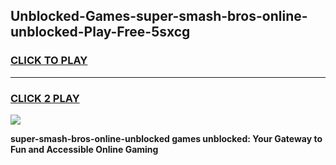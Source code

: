 
## Unblocked-Games-super-smash-bros-online-unblocked-Play-Free-5sxcg
<h3>
<a href="https://premium76.site?title=super-smash-bros-online-unblocked&ref=21A">CLICK TO PLAY</a></h3>
<hr>

<h3>
<a href="https://premium76.site?title=super-smash-bros-online-unblocked&ref=21A">CLICK 2 PLAY</a>
  
</h3>

<a href="https://premium76.site?title=super-smash-bros-online-unblocked&ref=21A"><img src="https://clearcache.store/games.png"></a>


**super-smash-bros-online-unblocked games unblocked: Your Gateway to Fun and Accessible Online Gaming**

